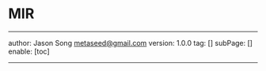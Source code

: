 # MIR 
---
author: Jason Song <metaseed@gmail.com>
version: 1.0.0
tag: []
subPage: []
enable: [toc]

---

